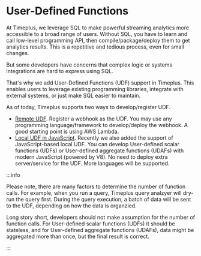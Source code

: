 # User-Defined Functions

At Timeplus, we leverage SQL to make powerful streaming analytics more accessible to a broad range of users. Without SQL, you have to learn and call low-level programming API, then compile/package/deploy them to get analytics results. This is a repetitive and tedious process, even for small changes. 

But some developers have concerns that complex logic or systems integrations are hard to express using SQL.

That's why we add User-Defined Functions (UDF) support in Timeplus. This enables users to leverage existing programming libraries, integrate with external systems, or just make SQL easier to maintain.

As of today, Timeplus supports two ways to develop/register UDF.

* [Remote UDF](remote-udf). Register a webhook as the UDF. You may use any programming language/framework to develop/deploy the webhook. A good starting point is using AWS Lambda. 
* [Local UDF in JavaScript](js-udf). Recently we also added the support of JavaScript-based local UDF. You can develop User-defined scalar functions (UDFs) or User-defined aggregate functions (UDAFs) with modern JavaScript (powered by V8). No need to deploy extra server/service for the UDF. More languages will be supported.



:::info

Please note, there are many factors to determine the number of function calls. For example, when you run a query, Timeplus query analzyer will dry-run the query first. During the query execution, a batch of data will be sent to the UDF, depending on how the data is organzied. 

Long story short, developers should not make assumption for the number of function calls. For User-defined scalar functions (UDFs) it should be stateless, and for User-defined aggregate functions (UDAFs), data might be aggregated more than once, but the final result is correct.

:::

